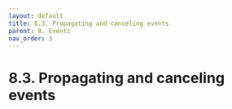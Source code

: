 ```yaml
---
layout: default
title: 8.3. Propagating and canceling events
parent: 8. Events
nav_order: 3
---
```


# 8.3. Propagating and canceling events
